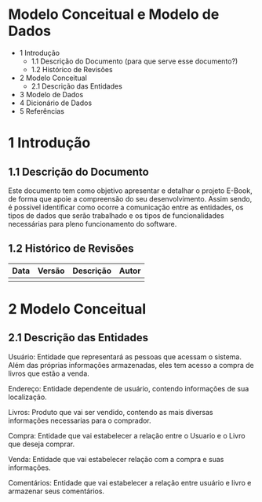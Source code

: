# Modelo Conceitual e Modelo de Dados

- 1 Introdução
  - 1.1 Descrição do Documento (para que serve esse documento?)
  - 1.2 Histórico de Revisões
- 2 Modelo Conceitual
  - 2.1 Descrição das Entidades
- 3 Modelo de Dados
- 4 Dicionário de Dados
- 5 Referências

# 1 Introdução

## 1.1 Descrição do Documento

Este documento tem como objetivo apresentar e detalhar o projeto E-Book, de forma que apoie a compreensão do seu desenvolvimento. Assim sendo, é possivel identificar como ocorre a comunicação entre as entidades, os tipos de dados que serão trabalhado e os tipos de funcionalidades necessárias para pleno funcionamento do software.

## 1.2 Histórico de Revisões

| Data | Versão | Descrição | Autor |
| ---- | ------ | --------- | ----- |
|      |        |           |       |

# 2 Modelo Conceitual

## 2.1 Descrição das Entidades

Usuário: Entidade que representará as pessoas que acessam o sistema. Além das próprias informações armazenadas, eles tem acesso a compra de livros que estão a venda.

Endereço: Entidade dependente de usuário, contendo informações de sua localização.

Livros: Produto que vai ser vendido, contendo as mais diversas informações necessarias para o comprador.

Compra: Entidade que vai estabelecer a relação entre o Usuario e o Livro que deseja comprar.

Venda: Entidade que vai estabelecer relação com a compra e suas informações.

Comentários: Entidade que vai estabelecer a relação entre usuário e livro e armazenar seus comentários.
